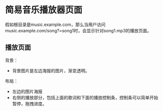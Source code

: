 # 简易音乐播放器页面

假如根目录是music.example.com，那么当用户访问music.example.com/song?=song1时，会显示针对song1.mp3的播放页面。

## 播放页面
背景：
- 背景图片是左边海报的图片，渐变透明。

布局： 
- 左边的图片海报
- 右侧的播放部分，包括上面的歌词和下面的播放控制条，控制条可以简单开始暂停，拖拽进度。

